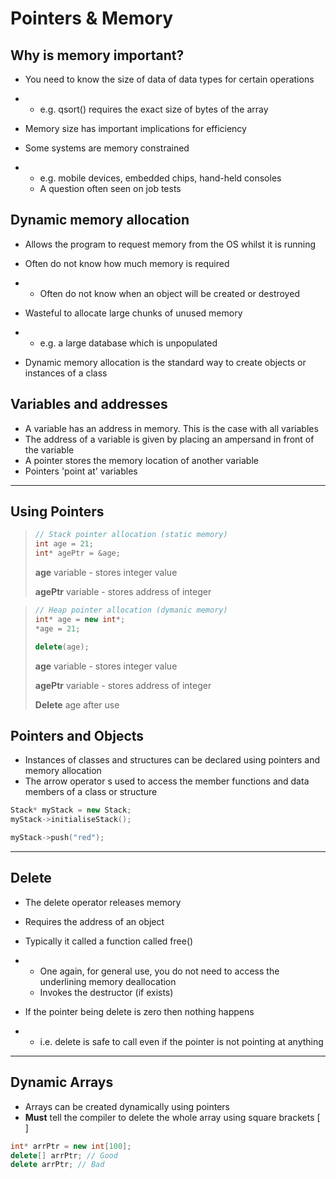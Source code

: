 # Pointers & Memory

## Why is memory important?

- You need to know the size of data of data types for certain operations

- - e.g. qsort() requires the exact size of bytes of the array

- Memory size has important implications for efficiency

- Some systems are memory constrained

- - e.g. mobile devices, embedded chips, hand-held consoles
  - A question often seen on job tests

## Dynamic memory allocation

- Allows the program to request memory from the OS whilst it is running

- Often do not know how much memory is required

- - Often do not know when an object will be created or destroyed

- Wasteful to allocate large chunks of unused memory

- - e.g. a large database which is unpopulated

- Dynamic memory allocation is the standard way to create objects or instances of a class

## Variables and addresses

- A variable has an address in memory. This is the case with all variables
- The address of a variable is given by placing an ampersand in front of the variable
- A pointer stores the memory location of another variable
- Pointers 'point at' variables

---

## Using Pointers

> ```c++
> // Stack pointer allocation (static memory)
> int age = 21;
> int* agePtr = &age;
> ```
>
> **age** variable - stores integer value
>
> **agePtr** variable - stores address of integer

> ``` c++
> // Heap pointer allocation (dymanic memory)
> int* age = new int*;
> *age = 21;
> 
> delete(age);
> ```
>
> **age** variable - stores integer value
>
> **agePtr** variable - stores address of integer
>
> **Delete** age after use

## Pointers and Objects

- Instances of classes and structures can be declared using pointers and memory allocation
- The arrow operator s used to access the member functions and data members of a class or structure

```cpp
Stack* myStack = new Stack;
myStack->initialiseStack();

myStack->push("red");
```

---

## Delete

- The delete operator releases memory

- Requires the address of an object

- Typically it called a function called free()

- - One again, for general use, you do not need to access the underlining memory deallocation
  - Invokes the destructor (if exists)

- If the pointer being delete is zero then nothing happens

- - i.e. delete is safe to call even if the pointer is not pointing at anything

---

## Dynamic Arrays

- Arrays can be created dynamically using pointers
- **Must** tell the compiler to delete the whole array using square brackets [ ]

``` cpp
int* arrPtr = new int[100];
delete[] arrPtr; // Good
delete arrPtr; // Bad
```